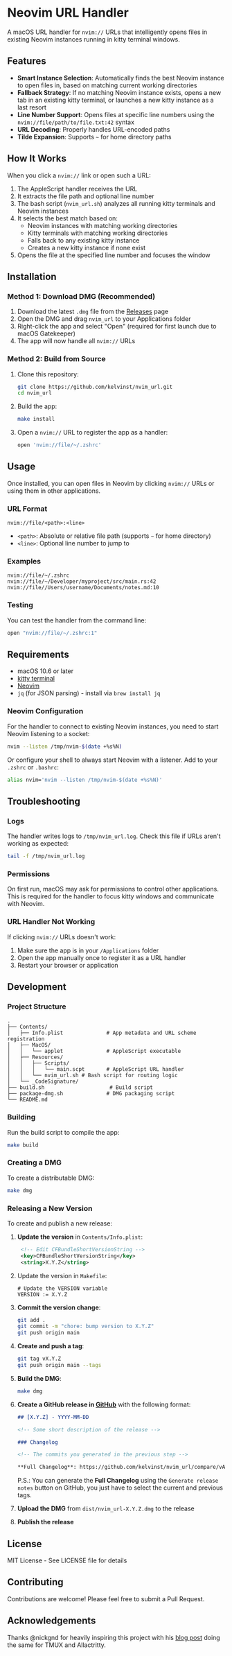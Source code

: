 # Neovim URL Handler

A macOS URL handler for `nvim://` URLs that intelligently opens files in
existing Neovim instances running in kitty terminal windows.

## Features

- **Smart Instance Selection**: Automatically finds the best Neovim instance to
open files in, based on matching current working directories
- **Fallback Strategy**: If no matching Neovim instance exists, opens a new tab
in an existing kitty terminal, or launches a new kitty instance as a last
resort
- **Line Number Support**: Opens files at specific line numbers using the
`nvim://file/path/to/file.txt:42` syntax
- **URL Decoding**: Properly handles URL-encoded paths
- **Tilde Expansion**: Supports `~` for home directory paths

## How It Works

When you click a `nvim://` link or open such a URL:

1. The AppleScript handler receives the URL
2. It extracts the file path and optional line number
3. The bash script (`nvim_url.sh`) analyzes all running kitty terminals and
Neovim instances
4. It selects the best match based on:
   - Neovim instances with matching working directories
   - Kitty terminals with matching working directories
   - Falls back to any existing kitty instance
   - Creates a new kitty instance if none exist
5. Opens the file at the specified line number and focuses the window

## Installation

### Method 1: Download DMG (Recommended)

1. Download the latest `.dmg` file from the [Releases](https://github.com/kelvinst/nvim_url/releases) page
2. Open the DMG and drag `nvim_url` to your Applications folder
3. Right-click the app and select "Open" (required for first launch due to
macOS Gatekeeper)
4. The app will now handle all `nvim://` URLs

### Method 2: Build from Source

1. Clone this repository:
   ```bash
   git clone https://github.com/kelvinst/nvim_url.git
   cd nvim_url
   ```

2. Build the app:
   ```bash
   make install
   ```

4. Open a `nvim://` URL to register the app as a handler:
   ```bash
   open 'nvim://file/~/.zshrc'
   ```

## Usage

Once installed, you can open files in Neovim by clicking `nvim://` URLs or
using them in other applications.

### URL Format

```
nvim://file/<path>:<line>
```

- `<path>`: Absolute or relative file path (supports `~` for home directory)
- `<line>`: Optional line number to jump to

### Examples

```
nvim://file/~/.zshrc
nvim://file/~/Developer/myproject/src/main.rs:42
nvim://file//Users/username/Documents/notes.md:10
```

### Testing

You can test the handler from the command line:

```bash
open "nvim://file/~/.zshrc:1"
```

## Requirements

- macOS 10.6 or later
- [kitty terminal](https://sw.kovidgoyal.net/kitty/)
- [Neovim](https://neovim.io/)
- `jq` (for JSON parsing) - install via `brew install jq`

### Neovim Configuration

For the handler to connect to existing Neovim instances, you need to start
Neovim listening to a socket:

```bash
nvim --listen /tmp/nvim-$(date +%s%N)
```

Or configure your shell to always start Neovim with a listener. Add to your
`.zshrc` or `.bashrc`:

```bash
alias nvim='nvim --listen /tmp/nvim-$(date +%s%N)'
```

## Troubleshooting

### Logs

The handler writes logs to `/tmp/nvim_url.log`. Check this file if URLs aren't
working as expected:

```bash
tail -f /tmp/nvim_url.log
```

### Permissions

On first run, macOS may ask for permissions to control other applications. This
is required for the handler to focus kitty windows and communicate with Neovim.

### URL Handler Not Working

If clicking `nvim://` URLs doesn't work:

1. Make sure the app is in your `/Applications` folder
2. Open the app manually once to register it as a URL handler
3. Restart your browser or application

## Development

### Project Structure

```
.
├── Contents/
│   ├── Info.plist              # App metadata and URL scheme registration
│   ├── MacOS/
│   │   └── applet              # AppleScript executable
│   ├── Resources/
│   │   ├── Scripts/
│   │   │   └── main.scpt       # AppleScript URL handler
│   │   └── nvim_url.sh # Bash script for routing logic
│   └── _CodeSignature/
├── build.sh                     # Build script
├── package-dmg.sh              # DMG packaging script
└── README.md
```

### Building

Run the build script to compile the app:

```bash
make build
```

### Creating a DMG

To create a distributable DMG:

```bash
make dmg
```

### Releasing a New Version

To create and publish a new release:

1. **Update the version** in `Contents/Info.plist`:
   ```xml
    <!-- Edit CFBundleShortVersionString -->
	<key>CFBundleShortVersionString</key>
	<string>X.Y.Z</string>
   ```

1. Update the version in `Makefile`:
   ```make
   # Update the VERSION variable
   VERSION := X.Y.Z
   ```
2. **Commit the version change**:
   ```bash
   git add .
   git commit -m "chore: bump version to X.Y.Z"
   git push origin main
   ```

3. **Create and push a tag**:
   ```bash
   git tag vX.Y.Z
   git push origin main --tags
   ```

4. **Build the DMG**:
   ```bash
   make dmg
   ```

6. **Create a GitHub release in [GitHub](https://github.com/kelvinst/nvim_url/releases/new)** with the following format:
   ```markdown
   ## [X.Y.Z] - YYYY-MM-DD

   <!-- Some short description of the release -->

   ### Changelog

   <!-- The commits you generated in the previous step -->

   **Full Changelog**: https://github.com/kelvinst/nvim_url/compare/vA.B.C...vX.Y.Z
   ```

   P.S.: You can generate the **Full Changelog** using the `Generate release notes` button on GitHub, you just have to select the current and previous tags.

7. **Upload the DMG** from `dist/nvim_url-X.Y.Z.dmg` to the release
8. **Publish the release**

## License

MIT License - See LICENSE file for details

## Contributing

Contributions are welcome! Please feel free to submit a Pull Request.

## Acknowledgements

Thanks @nickgnd for heavily inspiring this project with his 
[blog post](https://nickgnd.com/posts/2025/09/15/nvim-url-handler.html) doing
the same for TMUX and Allactritty. 
